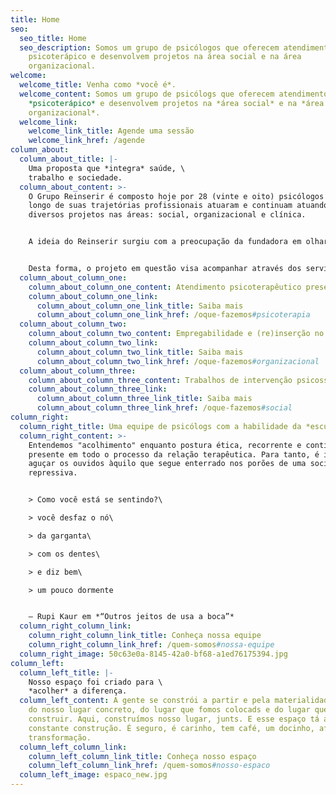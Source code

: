 ```yaml
---
title: Home
seo:
  seo_title: Home
  seo_description: Somos um grupo de psicólogos que oferecem atendimento
    psicoterápico e desenvolvem projetos na área social e na área
    organizacional.
welcome:
  welcome_title: Venha como *você é*.
  welcome_content: Somos um grupo de psicólogs que oferecem atendimento
    *psicoterápico* e desenvolvem projetos na *área social* e na *área
    organizacional*.
  welcome_link:
    welcome_link_title: Agende uma sessão
    welcome_link_href: /agende
column_about:
  column_about_title: |-
    Uma proposta que *integra* saúde, \
    trabalho e sociedade.
  column_about_content: >-
    O Grupo Reinserir é composto hoje por 28 (vinte e oito) psicólogos que ao
    longo de suas trajetórias profissionais atuaram e continuam atuando com
    diversos projetos nas áreas: social, organizacional e clínica. 


    A ideia do Reinserir surgiu com a preocupação da fundadora em olhar para o sujeito de maneira que contemple sua *história de vida, contexto e singularidade*. 


    Desta forma, o projeto em questão visa acompanhar através dos serviços ofertados, o sujeito em esfera psicológica e social, buscando *promover qualidade de vida e bem-estar, autonomia e dignidade.*
  column_about_column_one:
    column_about_column_one_content: Atendimento psicoterapêutico presencial e online.
    column_about_column_one_link:
      column_about_column_one_link_title: Saiba mais
      column_about_column_one_link_href: /oque-fazemos#psicoterapia
  column_about_column_two:
    column_about_column_two_content: Empregabilidade e (re)inserção no mercado de trabalho.
    column_about_column_two_link:
      column_about_column_two_link_title: Saiba mais
      column_about_column_two_link_href: /oque-fazemos#organizacional
  column_about_column_three:
    column_about_column_three_content: Trabalhos de intervenção psicossocial abordando temáticas diversas.
    column_about_column_three_link:
      column_about_column_three_link_title: Saiba mais
      column_about_column_three_link_href: /oque-fazemos#social
column_right:
  column_right_title: Uma equipe de psicólogs com a habilidade da *escuta*
  column_right_content: >-
    Entendemos "acolhimento" enquanto postura ética, recorrente e contínua
    presente em todo o processo da relação terapêutica. Para tanto, é importante
    aguçar os ouvidos àquilo que segue enterrado nos porões de uma sociedade
    repressiva. 


    > Como você está se sentindo?\

    > você desfaz o nó\

    > da garganta\

    > com os dentes\

    > e diz bem\

    > um pouco dormente


    – Rupi Kaur em *“Outros jeitos de usa a boca”*
  column_right_column_link:
    column_right_column_link_title: Conheça nossa equipe
    column_right_column_link_href: /quem-somos#nossa-equipe
  column_right_image: 50c63e0a-8145-42a0-bf68-a1ed76175394.jpg
column_left:
  column_left_title: |-
    Nosso espaço foi criado para \
    *acolher* a diferença.
  column_left_content: A gente se constrói a partir e pela materialidade da vida,
    do nosso lugar concreto, do lugar que fomos colocads e do lugar que queremos
    construir. Aqui, construímos nosso lugar, junts. E esse espaço tá aberto, em
    constante construção. É seguro, é carinho, tem café, um docinho, afeto e
    transformação.
  column_left_column_link:
    column_left_column_link_title: Conheça nosso espaço
    column_left_column_link_href: /quem-somos#nosso-espaco
  column_left_image: espaco_new.jpg
---
```

